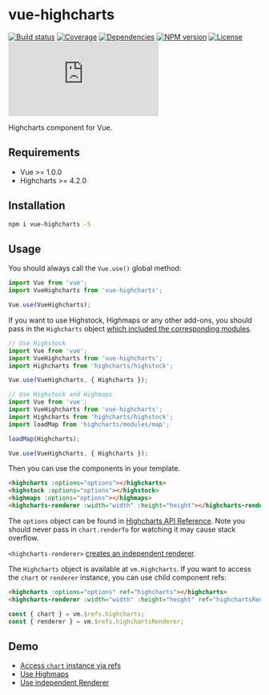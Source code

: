 # vue-highcharts

[![Build status](https://img.shields.io/travis/weizhenye/vue-highcharts.svg)](https://travis-ci.org/weizhenye/vue-highcharts)
[![Coverage](https://img.shields.io/coveralls/weizhenye/vue-highcharts/master.svg)](https://coveralls.io/github/weizhenye/vue-highcharts?branch=master)
[![Dependencies](https://img.shields.io/david/weizhenye/vue-highcharts.svg)](https://david-dm.org/weizhenye/vue-highcharts)
[![NPM version](https://img.shields.io/npm/v/vue-highcharts.svg)](https://www.npmjs.com/package/vue-highcharts)
[![License](https://img.shields.io/npm/l/vue-highcharts.svg)](https://github.com/weizhenye/vue-highcharts/blob/master/LICENSE)
[![File size](https://badge-size.herokuapp.com/weizhenye/vue-highcharts/master/dist/vue-highcharts.min.js?compression=gzip&color=blue&label=min%2Bgzip)](https://unpkg.com/vue-highcharts/dist/vue-highcharts.min.js)

Highcharts component for Vue.

## Requirements

* Vue >= 1.0.0
* Highcharts >= 4.2.0

## Installation

```bash
npm i vue-highcharts -S
```

## Usage

You should always call the `Vue.use()` global method:

```js
import Vue from 'vue';
import VueHighcharts from 'vue-highcharts';

Vue.use(VueHighcharts);
```

If you want to use Highstock, Highmaps or any other add-ons, you should pass in the `Highcharts` object [which included the corresponding modules](http://www.highcharts.com/docs/getting-started/install-from-npm).

```js
// Use Highstock
import Vue from 'vue';
import VueHighcharts from 'vue-highcharts';
import Highcharts from 'highcharts/highstock';

Vue.use(VueHighcharts, { Highcharts });
```

```js
// Use Highstock and Highmaps
import Vue from 'vue';
import VueHighcharts from 'vue-highcharts';
import Highcharts from 'highcharts/highstock';
import loadMap from 'highcharts/modules/map';

loadMap(Highcharts);

Vue.use(VueHighcharts, { Highcharts });
```

Then you can use the components in your template.

```html
<highcharts :options="options"></highcharts>
<highstock :options="options"></highstock>
<highmaps :options="options"></highmaps>
<highcharts-renderer :width="width" :height="height"></highcharts-renderer>
```

The `options` object can be found in [Highcharts API Reference](http://api.highcharts.com/highcharts). Note you should never pass in `chart.renderTo` for watching it may cause stack overflow.

`<highcharts-renderer>` [creates an independent renderer](http://api.highcharts.com/highcharts/Renderer).

The `Highcharts` object is available at `vm.Highcharts`. If you want to access the `chart` or `renderer` instance, you can use child component refs:

```html
<highcharts :options="options" ref="highcharts"></highcharts>
<highcharts-renderer :width="width" :height="height" ref="highchartsRenderer"></highcharts-renderer>
```

```js
const { chart } = vm.$refs.highcharts;
const { renderer } = vm.$refs.highchartsRenderer;
```

## Demo

* [Access `chart` instance via refs](https://codepen.io/weizhenye/pen/rrKgbP)
* [Use Highmaps](https://codepen.io/weizhenye/pen/VKdJpW)
* [Use independent Renderer](https://codepen.io/weizhenye/pen/kkpKvY)
